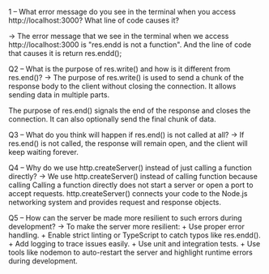 1 – What error message do you see in the terminal when you access http://localhost:3000? What line of code causes it?

-> The error message that we see in the terminal when we access http://localhost:3000 is "res.endd is not a function".
   And the line of code that causes it is return res.endd();

Q2 – What is the purpose of res.write() and how is it different from res.end()?
-> The purpose of res.write() is used to send a chunk of the response body to the client without closing the connection. 
   It allows sending data in multiple parts.

   The purpose of res.end() signals the end of the response and closes the connection. It can also optionally send the 
   final chunk of data.

Q3 – What do you think will happen if res.end() is not called at all?
→ If res.end() is not called, the response will remain open, and the client will keep waiting forever.

Q4 – Why do we use http.createServer() instead of just calling a function directly?
-> We use http.createServer() instead of calling function because calling Calling a function directly does not start a 
   server or open a port to accept requests. http.createServer() connects your code to the Node.js networking system and 
   provides request and response objects.

Q5 – How can the server be made more resilient to such errors during development?
→ To make the server more resilient:
      + Use proper error handling.
      + Enable strict linting or TypeScript to catch typos like res.endd().
      + Add logging to trace issues easily.
      + Use unit and integration tests.
      + Use tools like nodemon to auto-restart the server and highlight runtime errors during development.